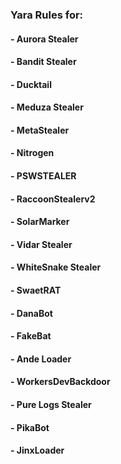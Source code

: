 ### Yara Rules for: 


#### - Aurora Stealer
#### - Bandit Stealer
#### - Ducktail
#### - Meduza Stealer
#### - MetaStealer
#### - Nitrogen
#### - PSWSTEALER
#### - RaccoonStealerv2
#### - SolarMarker
#### - Vidar Stealer
#### - WhiteSnake Stealer
#### - SwaetRAT
#### - DanaBot
#### - FakeBat
#### - Ande Loader
#### - WorkersDevBackdoor
#### - Pure Logs Stealer
#### - PikaBot
#### - JinxLoader

